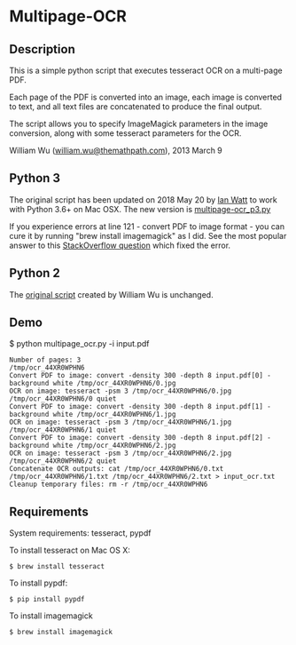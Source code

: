 Multipage-OCR
===============

Description
---------------

This is a simple python script that executes tesseract OCR on a multi-page PDF. 

Each page of the PDF is converted into an image, each image is converted to text, and all text files are concatenated to produce the final output.

The script allows you to specify ImageMagick parameters in the image conversion, along with some tesseract parameters for the OCR.

William Wu (william.wu@themathpath.com), 2013 March 9 

Python 3
---------
The original script has been updated on 2018 May 20 by [Ian Watt](http://github.com/watty62) to work with Python 3.6+ on Mac OSX.  The new version is [multipage-ocr_p3.py](multipage-ocr_p3.py) 

If you experience errors at line 121 - convert PDF to image format - you can cure it by running "brew install imagemagick" as I did.  See the most popular answer to this [StackOverflow question](https://stackoverflow.com/questions/28627473/error-for-convert-command-in-command-line) which fixed the error.  

Python 2
---------
The [original script](multipage-ocr.py) created by William Wu is unchanged. 

Demo
---------------

$ python multipage_ocr.py -i input.pdf 

	Number of pages: 3
	/tmp/ocr_44XR0WPHN6
	Convert PDF to image: convert -density 300 -depth 8 input.pdf[0] -background white /tmp/ocr_44XR0WPHN6/0.jpg
	OCR on image: tesseract -psm 3 /tmp/ocr_44XR0WPHN6/0.jpg /tmp/ocr_44XR0WPHN6/0 quiet
	Convert PDF to image: convert -density 300 -depth 8 input.pdf[1] -background white /tmp/ocr_44XR0WPHN6/1.jpg
	OCR on image: tesseract -psm 3 /tmp/ocr_44XR0WPHN6/1.jpg /tmp/ocr_44XR0WPHN6/1 quiet
	Convert PDF to image: convert -density 300 -depth 8 input.pdf[2] -background white /tmp/ocr_44XR0WPHN6/2.jpg
	OCR on image: tesseract -psm 3 /tmp/ocr_44XR0WPHN6/2.jpg /tmp/ocr_44XR0WPHN6/2 quiet
	Concatenate OCR outputs: cat /tmp/ocr_44XR0WPHN6/0.txt /tmp/ocr_44XR0WPHN6/1.txt /tmp/ocr_44XR0WPHN6/2.txt > input_ocr.txt
	Cleanup temporary files: rm -r /tmp/ocr_44XR0WPHN6


Requirements
---------------
System requirements: tesseract, pypdf

To install tesseract on Mac OS X:

	$ brew install tesseract

To install pypdf:

	$ pip install pypdf

To install imagemagick 

    $ brew install imagemagick
